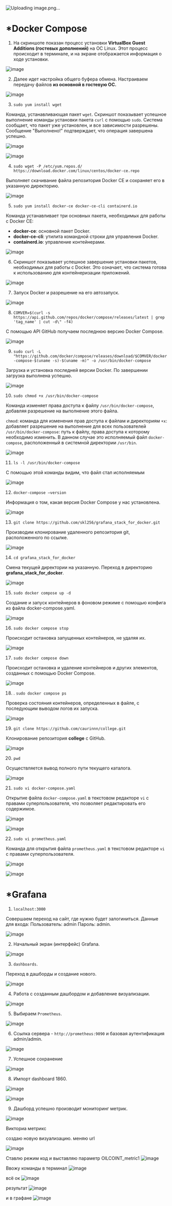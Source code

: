 ![Uploading image.png…]()


# ***Docker Compose**

1. На скриншоте показан процесс установки **VirtualBox Guest Additions (гостевых дополнений)** на ОС Linux. Этот процесс происходит в терминале, и на экране отображается информация о ходе установки.

![image](https://github.com/user-attachments/assets/17190e4a-1602-46b2-9545-cd686edbd61a)

2. Далее идет настройка общего буфера обмена. Настраиваем передачу файлов **из основной в гостевую ОС.**

![image](https://github.com/user-attachments/assets/42e41946-3353-48c8-8b83-a0c2555721f2)

3. `sudo yum install wget`

Команда, устанавливающая пакет `wget`.
Скриншот показывает успешное выполнение команды установки пакета `curl` с помощью `sudo`. Система сообщает, что пакет уже установлен, и все зависимости разрешены. Сообщение "Выполнено!" подтверждает, что операция завершена успешно.

![image](https://github.com/user-attachments/assets/017bd979-3abd-48e0-a34d-6b8e80565b7c)

![image](https://github.com/user-attachments/assets/765f5599-c4b6-4d5d-b318-8385d8b96e7c)

4. `sudo wget -P /etc/yum.repos.d/ https://download.docker.com/linux/centos/docker-ce.repo`

Выполняет скачивание файла репозитория Docker CE и сохраняет его в указанную директорию.

![image](https://github.com/user-attachments/assets/011675f1-397e-4120-b6e2-b85e626efd8a)

5. `sudo yum install docker-ce docker-ce-cli containerd.io`

Команда устанавливает три основных пакета, необходимых для работы с Docker CE:
- **docker-ce**: основной пакет Docker.
- **docker-ce-cli**: утилита командной строки для управления Docker.
- **containerd.io**: управление контейнерами.

![image](https://github.com/user-attachments/assets/36097e53-6e1e-495b-b8de-b97ae6e7089f)

6. Скриншот показывает успешное завершение установки пакетов, необходимых для работы с Docker. Это означает, что система готова к использованию для контейнеризации приложений.

![image](https://github.com/user-attachments/assets/42907141-144b-4b10-ab06-80728442a826)

7. Запуск Docker и разрешение на его автозапуск.

![image](https://github.com/user-attachments/assets/1f9b55b4-315e-471f-b3ca-1c133a22989d)

8. `COMVER=$(curl -s https://api.github.com/repos/docker/compose/releases/latest | grep 'tag_name' | cut -d\" -f4)`

С помощью API GitHub получаем последнюю версию Docker Compose.

![image](https://github.com/user-attachments/assets/8704fe5e-2904-464b-8033-de1259cacfc6)

9. `sudo curl -L "https://github.com/docker/compose/releases/download/$COMVER/docker-compose-$(uname -s)-$(uname -m)" -o /usr/bin/docker-compose`
   
Загрузка и установка последней версии Docker. По завершении загрузка выполнена успешно.

![image](https://github.com/user-attachments/assets/f7b00cef-9f27-4760-ad4a-8587d518395c)

10. `sudo chmod +x /usr/bin/docker-compose`

Команда изменяет права доступа к файлу `/usr/bin/docker-compose`, добавляя разрешение на выполнение этого файла. 

`chmod`: команда для изменения прав доступа к файлам и директориям
`+x`: добавляет разрешение на выполнение для всех пользователей 
`/usr/bin/docker-compose`: путь к файлу, права доступа к которому необходимо изменить. В данном случае это исполняемый файл `docker-compose`, расположенный в системной директории `/usr/bin`.

![image](https://github.com/user-attachments/assets/1b56ae8f-e6e5-4b26-a5ff-349417979b6a)

11. `ls -l /usr/bin/docker-compose`

С помощью этой команды видим, что файл стал исполняемым

![image](https://github.com/user-attachments/assets/f8b6570e-0d23-42cd-a94d-a7c795a70007)

12. `docker-compose –version`

Информация о том, какая версия Docker Compose у нас установлена.

![image](https://github.com/user-attachments/assets/dd3f5d12-09f0-41c9-bc8d-5d37ebbe939e)

13.  `git clone https://github.com/skl256/grafana_stack_for_docker.git`

Производим клонирование удаленного репозитория git, расположенного по ссылке.

![image](https://github.com/user-attachments/assets/0f03777d-5fa0-4e90-b62c-a04b0de59f20)

14. `cd grafana_stack_for_docker`

Смена текущей директории на указанную. Переход в директорию **grafana_stack_for_docker**.

![image](https://github.com/user-attachments/assets/7ec8ad7e-7fbc-40dd-af06-980eabc27287)

15. `sudo docker compose up -d` 

Создание и запуск контейнеров в фоновом режиме с помощью конфига из файла docker-compose.yaml.

![image](https://github.com/user-attachments/assets/c172b614-4f27-4ff1-b3ed-a1c683132476)

16. `sudo docker compose stop` 

Происходит остановка запущенных контейнеров, не удаляя их.

![image](https://github.com/user-attachments/assets/3c2a9849-4b6c-475b-bbfe-aa2e6f1718dd)

17. `sudo docker compose down`

Происходит остановка и удаление контейнеров и других элементов, созданных с помощью Docker Compose.

![image](https://github.com/user-attachments/assets/5dedfa96-4f27-4c9b-b462-b6639fa44cf7)

18. . `sudo docker compose ps`

Проверка состояния контейнеров, определенных в файле, с последующим выводом логов их запуска.

![image](https://github.com/user-attachments/assets/52dc2892-e636-4f32-8146-03f3d348e91f)

19.  `git clone https://github.com/caurinnn/college.git `

Клонирование репозитория **college** с GitHub.

![image](https://github.com/user-attachments/assets/2833f940-1923-4937-8579-0b77699dcaad)

20. `pwd`

Осуществляется вывод полного пути текущего каталога.

![image](https://github.com/user-attachments/assets/82c65efc-7a63-4111-beaa-929c74be29f6)

21. `sudo vi docker-compose.yaml`

Открытие файла `docker-compose.yaml` в текстовом редакторе `vi` с правами суперпользователя, что позволяет редактировать его содержимое.

![image](https://github.com/user-attachments/assets/2b38bd5a-541b-4ad4-b8e6-17353a31b57c)

![image](https://github.com/user-attachments/assets/018d83d8-a32c-4e6c-9813-8972dd152194)

22. `sudo vi prometheus.yaml`

Команда для открытия файла `prometheus.yaml` в текстовом редакторе `vi` с правами суперпользователя.

![image](https://github.com/user-attachments/assets/85e195e7-a805-499b-a1e1-0e3f2a79cd2e)

![image](https://github.com/user-attachments/assets/3c5c53cf-40ee-4033-9ee7-fe1ba7a2eec7)

# ***Grafana**

1. `localhost:3000` 

Совершаем переход на сайт, где нужно будет залогиниться.
Данные для входа:
Пользователь: admin
Пароль: admin.

![image](https://github.com/user-attachments/assets/98a0d668-0039-4b29-9a49-b7274d0dea93)

2. Начальный экран (интерфейс) Grafana.

![image](https://github.com/user-attachments/assets/33449e36-c186-42f4-a596-5bf11a0a19fc)

3. `dashboards`.

Переход в дашборды и создание нового.

![image](https://github.com/user-attachments/assets/b3bdd46a-07c0-4047-9884-015116ffda53)

4. Работа с созданным дашбордом и добавление визуализации.

![image](https://github.com/user-attachments/assets/26d35c9a-36ac-4c77-ba67-514350d63116)

5. Выбираем `Prometheus`.

![image](https://github.com/user-attachments/assets/c2899d4a-636d-4afd-bb8d-7b9df9d954e5)

6. Ссылка сервера - `http://prometheus:9090` и базовая аутентификация admin/admin.

![image](https://github.com/user-attachments/assets/7da49f1d-17e5-48d3-97dc-b8f693f95740)

7. Успешное сохранение

![image](https://github.com/user-attachments/assets/19ff18df-d3e9-4b8e-9ed4-82fefcd0e2d7)

8. Импорт dashboard 1860.

![image](https://github.com/user-attachments/assets/01105b09-4498-4eac-9a7c-99e7a09e1fd6)

![image](https://github.com/user-attachments/assets/ee078758-be05-4e2a-a442-486bbe0756e2)

9. Дашборд успешно производит мониторинг метрик.

![image](https://github.com/user-attachments/assets/f00ba0e6-4571-4e43-9ecf-fa0736e34d81)

Викториа метрикс

создаю новую визуализацию. меняю url

![image](https://github.com/user-attachments/assets/1e8d8c28-f645-4556-8cb1-c0181fa4e343)

Ставлю режим код и выставляю параметр OILCOINT_metric1
![image](https://github.com/user-attachments/assets/c2613b77-19e3-4ffd-a94b-80f6ac44afd4)

Ввожу команды в терминал
![image](https://github.com/user-attachments/assets/5e76b25e-66ea-46ff-a02c-5c840dbd672a)

всё ок
![image](https://github.com/user-attachments/assets/fa7dfae6-aa76-4ee2-8a23-aec378249169)

результат
![image](https://github.com/user-attachments/assets/e0d38eec-05c0-427a-ad6d-28927b63c4aa)

и в графане
![image](https://github.com/user-attachments/assets/6edf6648-f3ee-4911-be8a-907fd854b214)
